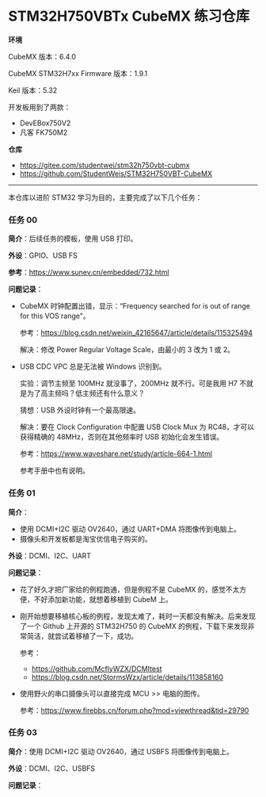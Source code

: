 # STM32H750VBTx CubeMX 练习仓库

**环境**

CubeMX 版本：6.4.0

CubeMX STM32H7xx Firmware 版本：1.9.1

Keil 版本：5.32

开发板用到了两款：

- DevEBox750V2
- 凡客 FK750M2

**仓库**

- https://gitee.com/studentwei/stm32h750vbt-cubmx
- https://github.com/StudentWeis/STM32H750VBT-CubeMX

---

本仓库以进阶 STM32 学习为目的，主要完成了以下几个任务：

### 任务 00

**简介**：后续任务的模板，使用 USB 打印。

**外设**：GPIO、USB FS

**参考**：https://www.sunev.cn/embedded/732.html

**问题记录**：

- CubeMX 时钟配置出错，显示：“Frequency searched for is out of range for this VOS range"。

  参考：https://blog.csdn.net/weixin_42165647/article/details/115325494

  解决：修改 Power Regular Voltage Scale，由最小的 3 改为 1 或 2。 

- USB CDC VPC 总是无法被 Windows 识别到。

  实验：调节主频至 100MHz 就没事了，200MHz 就不行。可是我用 H7 不就是为了高主频吗？低主频还有什么意义？

  猜想：USB 外设时钟有一个最高限速。

  解决：要在 Clock Configuration 中配置 USB Clock Mux 为 RC48，才可以获得精确的 48MHz，否则在其他频率时 USB 初始化会发生错误。

  参考：https://www.waveshare.net/study/article-664-1.html
  
  参考手册中也有说明。

### 任务 01

**简介**：

- 使用 DCMI+I2C 驱动 OV2640，通过 UART+DMA 将图像传到电脑上。
- 摄像头和开发板都是淘宝优信电子购买的。

**外设**：DCMI、I2C、UART

**问题记录**：

- 花了好久才把厂家给的例程跑通，但是例程不是 CubeMX 的，感觉不太方便，不好添加新功能，就想着移植到 CubeM 上。

- 刚开始想要移植核心板的例程，发现太难了，耗时一天都没有解决。后来发现了一个 Github 上开源的 STM32H750 的 CubeMX 的例程，下载下来发现非常简洁，就尝试着移植了一下，成功。

  参考：

  - https://github.com/McflyWZX/DCMItest
  - https://blog.csdn.net/StormsWzx/article/details/113858160

- 使用野火的串口摄像头可以直接完成 MCU >> 电脑的图传。

  参考：https://www.firebbs.cn/forum.php?mod=viewthread&tid=29790

### 任务 03

**简介**：使用 DCMI+I2C 驱动 OV2640，通过 USBFS 将图像传到电脑上。

**外设**：DCMI、I2C、USBFS 

**问题记录**：
